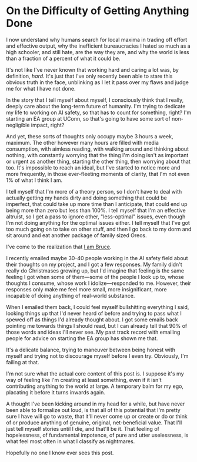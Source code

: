 # On the Difficulty of Getting Anything Done

I now understand why humans search for local maxima in trading off effort and effective output, why the inefficient bureaucracies I hated so much as a high schooler, and still hate, are the way they are, and why the world is less than a fraction of a percent of what it could be. 

It's not like I've never known that working hard and caring a lot was, by definition, *hard*. It's just that I've only recently been able to stare this obvious truth in the face, unblinking as I let it pass over my flaws and judge me for what I have not done. 

In the story that I tell myself about myself, I consciously think that I really, deeply care about the long-term future of humanity. I'm trying to dedicate my life to working on AI safety, so that has to count for something, right? I'm starting an EA group at UConn, so that's going to have some sort of non-negligible impact, right? 

And yet, these sorts of thoughts only occupy maybe 3 hours a week, maximum. The other however many hours are filled with media consumption, with aimless reading, with walking around and thinking about nothing, with constantly worrying that the thing I'm doing isn't as important or urgent as another thing, starting the other thing, then worrying about that too. It's impossible to reach an ideal, but I've started to notice more and more frequently, in those ever-fleeting moments of clarity, that I'm not even 1% of what I think I am.

I tell myself that I'm more of a theory person, so I don't have to deal with actually getting my hands dirty and doing something that could be imperfect, that could take up more time than I anticipate, that could end up being more than zero but less than 100%. I tell myself that I'm an effective altruist, so I get a pass to ignore other, "less-optimal" issues, even though I'm not doing anything for the optimal issues either. I tell myself that I've got too much going on to take on other stuff, and then I go back to my dorm and sit around and eat another package of family sized Oreos.

I've come to the realization that [I am Bruce](https://web.archive.org/web/20191108093932/http://starcitygames.com/magic/misc/2005_Stuck_In_The_Middle_With_Bruce.html). 

I recently emailed maybe 30-40 people working in the AI safety field about their thoughts on my project, and I got a few responses. My family didn't really do Christmases growing up, but I'd imagine that feeling is the same feeling I got when some of them—some of the people I look up to, whose thoughts I consume, whose work I idolize—responded to me. However, their responses only make me feel more small, more insignificant, more incapable of doing anything of real-world substance. 

When I emailed them back, I could feel myself bullshitting everything I said, looking things up that I'd never heard of before and trying to pass what I spewed off as things I'd already thought about. I got some emails back pointing me towards things I should read, but I can already tell that 90% of those words and ideas I'll never see. My past track record with emailing people for advice on starting the EA group has shown me that. 

It's a delicate balance, trying to maneuver between being honest with myself and trying not to discourage myself before I even try. Obviously, I'm failing at that. 

I'm not sure what the actual core content of this post is. I suppose it's my way of feeling like I'm creating at least something, even if it isn't contributing anything to the world at large. A temporary balm for my ego, placating it before it turns inwards again. 

A thought I've been kicking around in my head for a while, but have never been able to formalize out loud, is that all of this potential that I'm pretty sure I have will go to waste, that it'll never come up or create or do or think of or produce anything of genuine, original, net-beneficial value. That I'll just tell myself stories until I die, and that'll be it. That feeling of hopelessness, of fundamental impotence, of pure and utter uselessness, is what feel most often in what I classify as nightmares.

Hopefully no one I know ever sees this post.
